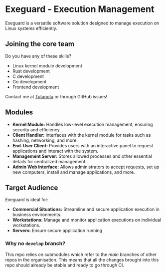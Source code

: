 # Exeguard - Execution Management

Exeguard is a versatile software solution designed to manage execution on Linux systems efficiently.

## Joining the core team
Do you have any of these skills?
* Linux kernel module development
* Rust development
* C development
* Go development
* Frontend development

Contact me at [Tutanota](mailto:ben.mcavoy@tutanota.com) or through GitHub issues!

## Modules

* **Kernel Module:** Handles low-level execution management, ensuring security and efficiency.
* **Client Handler:** Interfaces with the kernel module for tasks such as hashing, networking, and more.
* **End-User Client:** Provides users with an interactive panel to request applications and interact with the system.
* **Management Server:** Stores allowed processes and other essential details for centralized management.
* **Admin Web Interface:** Allows administrators to accept requests, set up new computers, install and manage applications, and more.

## Target Audience

Exeguard is ideal for:

- **Commercial Situations:** Streamline and secure application execution in business environments.
- **Workstations:** Manage and monitor application executions on individual workstations.
- **Servers:** Ensure secure application running

### Why no `develop` branch?
This repo relies on submodules which refer to the *main* branches of other repos in the organisation. This means that all the changes brought into this repo should already be stable and ready to go through CI.
